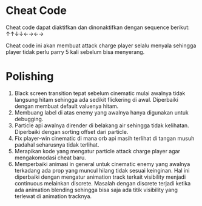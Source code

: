 # Cheat Code
Cheat code dapat diaktifkan dan dinonaktifkan dengan sequence berikut:
↑↑↓↓←→←→

Cheat code ini akan membuat attack charge player selalu menyala sehingga player tidak perlu parry 5 kali sebelum bisa menyerang.

# Polishing
1. Black screen transition tepat sebelum cinematic mulai awalnya tidak langsung hitam sehingga ada sedikit flickering di awal. Diperbaiki dengan membuat default valuenya hitam.
2. Membuang label di atas enemy yang awalnya hanya digunakan untuk debugging.
3. Particle api awalnya dirender di belakang air sehingga tidak kelihatan. Diperbaiki dengan sorting offset dari particle. 
4. Fix player-win cinematic di mana orb api masih terlihat di tangan musuh padahal seharusnya tidak terlihat.
5. Merapikan kode yang mengatur particle attack charge player agar mengakomodasi cheat baru.
6. Memperbaiki animasi in general untuk cinematic enemy yang awalnya terkadang ada prop yang muncul hilang tidak sesuai keinginan. Hal ini diperbaiki dengan mengatur animation track terkait visibility menjadi continuous melainkan discrete. Masalah dengan discrete terjadi ketika ada animation blending sehingga bisa saja ada titik visibility yang terlewat di animation tracknya.